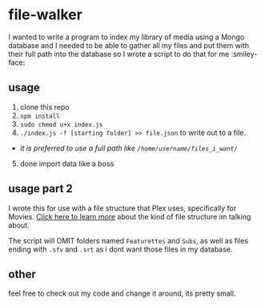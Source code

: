 # file-walker

I wanted to write a program to index my library of media using a Mongo database and I needed to be able to gather all my files and put them with their full path into the database so I wrote a script to do that for me :smiley-face:

## usage
1. clone this repo
2. `npm install`
3. `sudo chmod u+x index.js`
4. `./index.js -f [starting folder] >> file.json` to write out to a file.
  - *it is preferred to use a full path like `/home/username/files_i_want/`*
5. done import data like a boss

## usage part 2
I wrote this for use with a file structure that Plex uses, specifically for Movies. [Click here to learn more](https://support.plex.tv/articles/aming-and-organizing-your-movie-media-files/) about the kind of file structure im talking about.

The script will OMIT folders named `Featurettes` and `Subs`, as well as files ending with `.sfv` and `.srt` as i dont want those files in my database.

## other

feel free to check out my code and change it around, its pretty small.